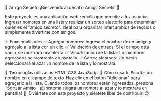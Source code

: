 🎁 Amigo Secreto
¡Bienvenido al desafío Amigo Secreto! 🎉

Este proyecto es una aplicación web sencilla que permite a los usuarios ingresar nombres en una lista y realizar un sorteo aleatorio para determinar quién es el "amigo secreto". Ideal para organizar intercambios de regalos o simplemente divertirse con amigos.

✨ Funcionalidades
✅ Agregar nombres: Ingresa el nombre de un amigo y agrégalo a la lista con un clic.
✅ Validación de entrada: Si el campo está vacío, se mostrará una alerta.
✅ Visualización de la lista: Los nombres agregados se mostrarán en pantalla.
✅ Sorteo aleatorio: Un botón seleccionará al azar un nombre de la lista y lo mostrará.

🚀 Tecnologías utilizadas
HTML
CSS
JavaScript
🎯 Cómo usarlo
Escribe un nombre en el campo de texto.
Haz clic en el botón "Adicionar" para agregarlo a la lista.
Cuando todos los nombres estén ingresados, presiona "Sortear Amigo".
¡El sistema elegirá un nombre al azar y lo mostrará en pantalla! 🎊
¡Diviértete con este proyecto y siéntete libre de contribuir! 😊
